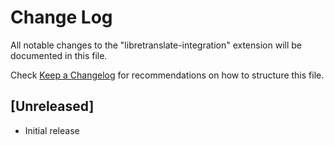 # Change Log

All notable changes to the "libretranslate-integration" extension will be documented in this file.

Check [Keep a Changelog](http://keepachangelog.com/) for recommendations on how to structure this file.

## [Unreleased]

- Initial release